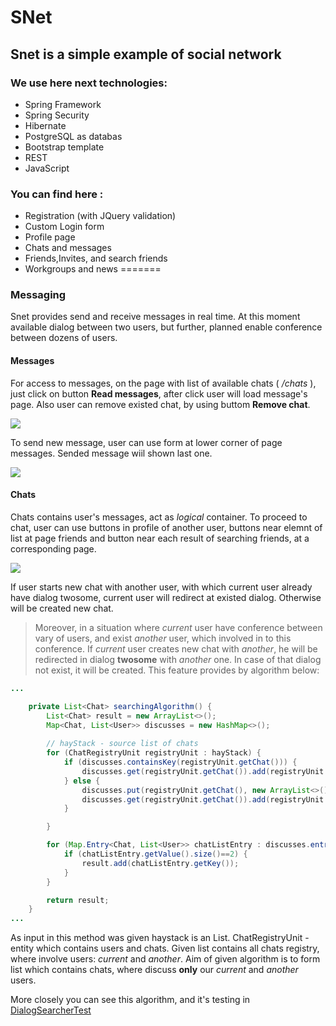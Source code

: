 # SNet

## Snet is a simple example of social network

### We use here next technologies:

- Spring Framework
- Spring Security
- Hibernate
- PostgreSQL as databas
- Bootstrap template
- REST
- JavaScript
                       
### You can find here :

- Registration (with JQuery validation)
- Custom Login form
- Profile page
- Chats and messages
- Friends,Invites, and search friends
- Workgroups and news
=======

### Messaging

Snet provides send and receive messages in real time. At this moment available dialog between two users, but further, planned enable conference between dozens of users.

#### Messages

For access to messages, on the page with list of available chats ( _/chats_ ), just click on button **Read messages**, after click user will load message's page. Also user can remove existed chat, by using buttom **Remove chat**.

![](http://i84.fastpic.ru/big/2016/1118/4b/73415a42090b0de54f8bd7be850e9e4b.png)

To send new message, user can use form at lower corner of page messages. Sended message wiil shown last one.

![](http://i84.fastpic.ru/big/2016/1118/69/47c4339db2735326077b29b6e5349069.png)

#### Chats

Chats contains user's messages, act as _logical_ container. To proceed to chat, user can use buttons in profile of another user, buttons near elemnt of list at page friends and button near each result of searching friends, at a corresponding page.

![](http://i83.fastpic.ru/big/2016/1116/cf/ef871c010624ec227f7a547dc22ee3cf.png)

If user starts new chat with another user, with which current user already have dialog twosome, current user will redirect at existed dialog. Otherwise will be created new chat.

>Moreover, in a situation where _current_ user have conference between vary of users, and exist _another_ user, which involved in to this conference. If _current_ user creates new chat with _another_, he will be redirected in dialog **twosome** with _another_ one. In case of that dialog not exist, it will be created. This feature provides by algorithm below:

``` java
...

    private List<Chat> searchingAlgorithm() {
        List<Chat> result = new ArrayList<>();
		Map<Chat, List<User>> discusses = new HashMap<>();
		
        // hayStack - source list of chats
        for (ChatRegistryUnit registryUnit : hayStack) {
            if (discusses.containsKey(registryUnit.getChat())) {
                discusses.get(registryUnit.getChat()).add(registryUnit.getUser());
            } else {
                discusses.put(registryUnit.getChat(), new ArrayList<>());
                discusses.get(registryUnit.getChat()).add(registryUnit.getUser());
            }

        }

        for (Map.Entry<Chat, List<User>> chatListEntry : discusses.entrySet()) {
            if (chatListEntry.getValue().size()==2) {
                result.add(chatListEntry.getKey());
            }
        }

        return result;
    }
...

```
As input in this method was given haystack is an List<ChatRegistryUnit>. ChatRegistryUnit - entity which contains users and chats. Given list contains all chats registry, where involve users: _current_ and _another_. Aim of given algorithm is to form list which contains chats, where discuss **only** our _current_ and _another_ users.

More closely you can see this algorithm, and it's testing in [DialogSearcherTest](https://github.com/khasang-incubator/SNet/blob/development/src/test/java/io/khasang/snet/entity/DialogSearcherTest.java)
